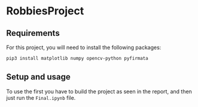 # RobbiesProject

## Requirements
For this project, you will need to install the following packages:

```bash 
pip3 install matplotlib numpy opencv-python pyfirmata
```

## Setup and usage 

To use the first you have to build the project as seen in the report, and then just run  the `Final.ipynb` file.

